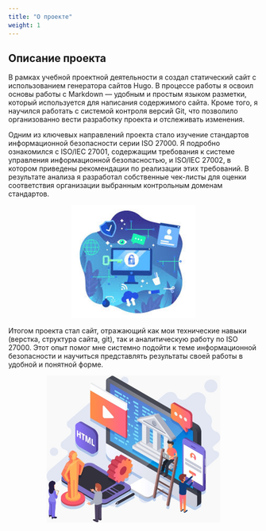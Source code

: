 ```yaml
---
title: "О проекте"
weight: 1
---
```


## Описание проекта

В рамках учебной проектной деятельности я создал статический сайт с использованием генератора сайтов Hugo. В процессе работы я освоил основы работы с Markdown — удобным и простым языком разметки, который используется для написания содержимого сайта. Кроме того, я научился работать с системой контроля версий Git, что позволило организованно вести разработку проекта и отслеживать изменения.

Одним из ключевых направлений проекта стало изучение стандартов информационной безопасности серии ISO 27000. Я подробно ознакомился с ISO/IEC 27001, содержащим требования к системе управления информационной безопасностью, и ISO/IEC 27002, в котором приведены рекомендации по реализации этих требований. В результате анализа я разработал собственные чек-листы для оценки соответствия организации выбранным контрольным доменам стандартов.

<div align="center">
  <img src="/images/иб1.jpg" width="250" alt="Информационная безопасность">
</div>

Итогом проекта стал сайт, отражающий как мои технические навыки (верстка, структура сайта, git), так и аналитическую работу по ISO 27000. Этот опыт помог мне системно подойти к теме информационной безопасности и научиться представлять результаты своей работы в удобной и понятной форме.

<div align="center">
  <img src="/images/иб2.jpg" width="350" alt="Создание сайтов и HTML">
</div>